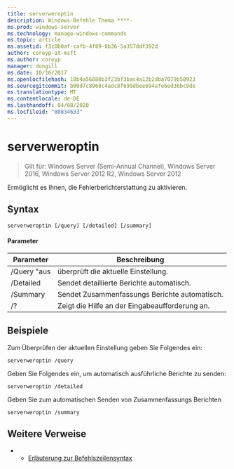 ```yaml
---
title: serverweroptin
description: Windows-Befehle Thema ****-
ms.prod: windows-server
ms.technology: manage-windows-commands
ms.topic: article
ms.assetid: f3c0b0af-cafb-4f09-8b36-5a357ddf392d
author: coreyp-at-msft
ms.author: coreyp
manager: dongill
ms.date: 10/16/2017
ms.openlocfilehash: 18b4a56888b3f23bf3bac4a12b2dba7079b50923
ms.sourcegitcommit: b00d7c8968c4adc8f699dbee694afe6ed36bc9de
ms.translationtype: MT
ms.contentlocale: de-DE
ms.lasthandoff: 04/08/2020
ms.locfileid: "80834633"
---
```

# <a name="serverweroptin"></a>serverweroptin

>Gilt für: Windows Server (Semi-Annual Channel), Windows Server 2016, Windows Server 2012 R2, Windows Server 2012

Ermöglicht es Ihnen, die Fehlerberichterstattung zu aktivieren.
## <a name="syntax"></a>Syntax
```
serverweroptin [/query] [/detailed] [/summary]
```
#### <a name="parameters"></a>Parameter
|Parameter|Beschreibung|
|-------|--------|
|/Query "aus|überprüft die aktuelle Einstellung.|
|/Detailed|Sendet detaillierte Berichte automatisch.|
|/Summary|Sendet Zusammenfassungs Berichte automatisch.|
|/?|Zeigt die Hilfe an der Eingabeaufforderung an.|
## <a name="examples"></a><a name=BKMK_Examples></a>Beispiele
Zum Überprüfen der aktuellen Einstellung geben Sie Folgendes ein:
```
serverweroptin /query
```
Geben Sie Folgendes ein, um automatisch ausführliche Berichte zu senden:
```
serverweroptin /detailed
```
Geben Sie zum automatischen Senden von Zusammenfassungs Berichten
```
serverweroptin /summary
```
## <a name="additional-references"></a>Weitere Verweise
-   - [Erläuterung zur Befehlszeilensyntax](command-line-syntax-key.md)

